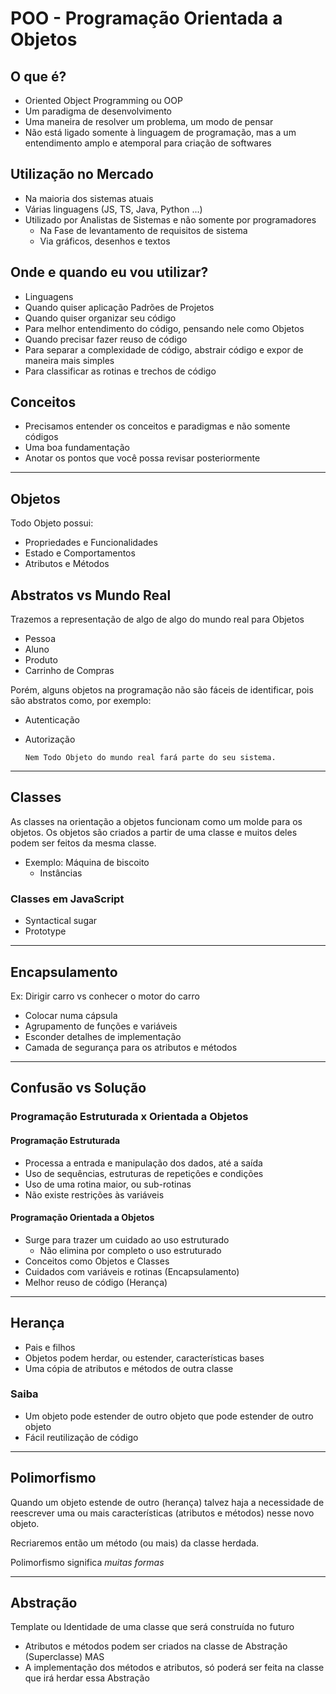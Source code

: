 # POO - Programação Orientada a Objetos

## O que é?

- Oriented Object Programming ou OOP
- Um paradigma de desenvolvimento
- Uma maneira de resolver um problema, um modo de pensar
- Não está ligado somente à linguagem de programação, mas a um entendimento amplo e atemporal para criação de softwares

## Utilização no Mercado

- Na maioria dos sistemas atuais
- Várias linguagens (JS, TS, Java, Python ...)
- Utilizado por Analistas de Sistemas e não somente por programadores
  - Na Fase de levantamento de requisitos de sistema
  - Via gráficos, desenhos e textos

## Onde e quando eu vou utilizar?

- Linguagens
- Quando quiser aplicação Padrões de Projetos
- Quando quiser organizar seu código
- Para melhor entendimento do código, pensando nele como Objetos
- Quando precisar fazer reuso de código
- Para separar a complexidade de código, abstrair código e expor de maneira mais simples
- Para classificar as rotinas e trechos de código

## Conceitos

- Precisamos entender os conceitos e paradigmas e não somente códigos
- Uma boa fundamentação
- Anotar os pontos que você possa revisar posteriormente

---

## Objetos

Todo Objeto possui:

- Propriedades e Funcionalidades
- Estado e Comportamentos
- Atributos e Métodos

## Abstratos vs Mundo Real

Trazemos a representação de algo de algo do mundo real para Objetos

- Pessoa
- Aluno
- Produto
- Carrinho de Compras

Porém, alguns objetos na programação não são fáceis de identificar, pois são abstratos como, por exemplo:

- Autenticação
- Autorização

      Nem Todo Objeto do mundo real fará parte do seu sistema.

---

## Classes

As classes na orientação a objetos funcionam como um molde para os objetos. Os objetos são criados a partir de uma classe e muitos deles podem ser feitos da mesma classe.

- Exemplo: Máquina de biscoito
  - Instâncias

### Classes em JavaScript

- Syntactical sugar
- Prototype

---

## Encapsulamento

Ex: Dirigir carro vs conhecer o motor do carro

- Colocar numa cápsula
- Agrupamento de funções e variáveis
- Esconder detalhes de implementação
- Camada de segurança para os atributos e métodos

---

## Confusão vs Solução

### Programação Estruturada x Orientada a Objetos

#### Programação Estruturada

- Processa a entrada e manipulação dos dados, até a saída
- Uso de sequências, estruturas de repetiçôes e condições
- Uso de uma rotina maior, ou sub-rotinas
- Não existe restrições às variáveis

#### Programação Orientada a Objetos

- Surge para trazer um cuidado ao uso estruturado
  - Não elimina por completo o uso estruturado
- Conceitos como Objetos e Classes
- Cuidados com variáveis e rotinas (Encapsulamento)
- Melhor reuso de código (Herança)

---

## Herança

- Pais e filhos
- Objetos podem herdar, ou estender, características bases
- Uma cópia de atributos e métodos de outra classe

### Saiba

- Um objeto pode estender de outro objeto que pode estender de outro objeto
- Fácil reutilização de código

---

## Polimorfismo

Quando um objeto estende de outro (herança) talvez haja a necessidade de reescrever uma ou mais características (atributos e métodos) nesse novo objeto.

Recriaremos então um método (ou mais) da classe herdada.

Polimorfismo significa *muitas formas*

---
## Abstração

Template ou Identidade de uma classe que será construída no futuro

- Atributos e métodos podem ser criados na classe de Abstração (Superclasse) MAS
- A implementação dos métodos e atributos, só poderá ser feita na classe que irá herdar essa Abstração
